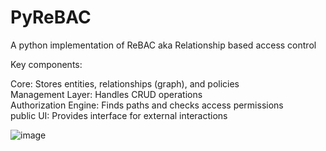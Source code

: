 # PyReBAC
A python implementation of ReBAC aka Relationship based access control

Key components:

Core: Stores entities, relationships (graph), and policies<br>
Management Layer: Handles CRUD operations<br>
Authorization Engine: Finds paths and checks access permissions<br>
public UI: Provides interface for external interactions<br>

![image](https://github.com/user-attachments/assets/d8711ad0-4b43-432f-9a79-51ee469eff4b)

